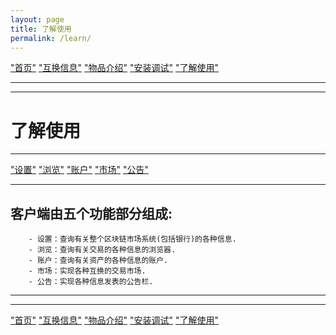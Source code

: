 ```yaml
---
layout: page
title: 了解使用
permalink: /learn/
---
```


["首页"](https://ubarterchain.github.io/) ["互换信息"](/info/)  ["物品介绍"](/list/)   ["安装调试"](/install/)   ["了解使用"](/learn/) 

---
---

# 了解使用 #

---

["设置"](/setting/)  ["浏览"](/browser/)   ["账户"](/account/)   ["市场"](/market/)   ["公告"](/note/) 

---

## 客户端由五个功能部分组成: ##
```
    - 设置：查询有关整个区块链市场系统(包括银行)的各种信息.
    - 浏览：查询有关交易的各种信息的浏览器.
    - 账户：查询有关资产的各种信息的账户.
    - 市场：实现各种互换的交易市场.
    - 公告：实现各种信息发表的公告栏.
 ```   
    
---
---

["首页"](https://ubarterchain.github.io/) ["互换信息"](/info/)  ["物品介绍"](/list/)   ["安装调试"](/install/)   ["了解使用"](/learn/) 
